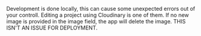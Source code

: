 Development is done locally, this can cause some unexpected errors out of your controll. Editing a project using Cloudinary is one of them. If no new image is provided in the image field, the app will delete the image. THIS ISN'T AN ISSUE FOR DEPLOYMENT.